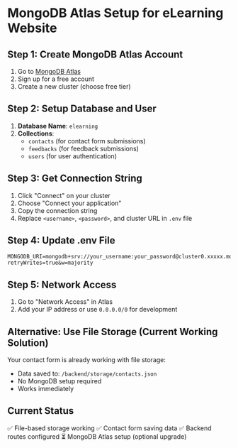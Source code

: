 # MongoDB Atlas Setup for eLearning Website

## Step 1: Create MongoDB Atlas Account
1. Go to [MongoDB Atlas](https://www.mongodb.com/atlas)
2. Sign up for a free account
3. Create a new cluster (choose free tier)

## Step 2: Setup Database and User
1. **Database Name**: `elearning`
2. **Collections**: 
   - `contacts` (for contact form submissions)
   - `feedbacks` (for feedback submissions)
   - `users` (for user authentication)

## Step 3: Get Connection String
1. Click "Connect" on your cluster
2. Choose "Connect your application"
3. Copy the connection string
4. Replace `<username>`, `<password>`, and cluster URL in `.env` file

## Step 4: Update .env File
```env
MONGODB_URI=mongodb+srv://your_username:your_password@cluster0.xxxxx.mongodb.net/elearning?retryWrites=true&w=majority
```

## Step 5: Network Access
1. Go to "Network Access" in Atlas
2. Add your IP address or use `0.0.0.0/0` for development

## Alternative: Use File Storage (Current Working Solution)
Your contact form is already working with file storage:
- Data saved to: `/backend/storage/contacts.json`
- No MongoDB setup required
- Works immediately

## Current Status
✅ File-based storage working
✅ Contact form saving data
✅ Backend routes configured
⏳ MongoDB Atlas setup (optional upgrade)
